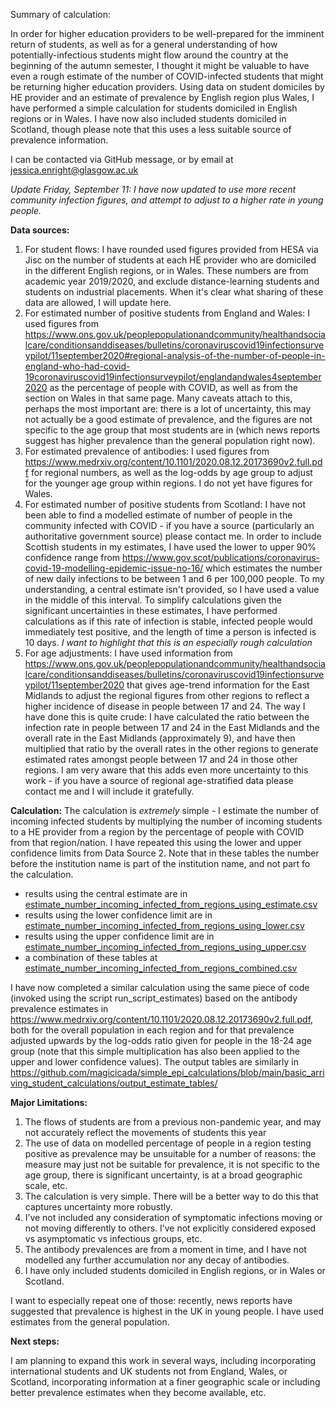 Summary of calculation:

In order for higher education providers to be well-prepared for the imminent return of students, as well as for a general understanding of how potentially-infectious students might flow around the country at the beginning of the autumn semester, I thought it might be valuable to have even a rough estimate of the number of COVID-infected students that might be returning higher education providers.  Using data on student domiciles by HE provider and an estimate of prevalence by English region plus Wales, I have performed a simple calculation for students domiciled in English regions or in Wales.  I have now also included students domiciled in Scotland, though please note that this uses a less suitable source of prevalence information.

I can be contacted via GitHub message, or by email at jessica.enright@glasgow.ac.uk

*Update Friday, September 11: I have now updated to use more recent community infection figures, and attempt to adjust to a higher rate in young people.*

**Data sources:**

1. For student flows:  I have rounded used figures provided from HESA via Jisc on the number of students at each HE provider who are domiciled in the different English regions, or in Wales.  These numbers are from academic year 2019/2020, and exclude distance-learning students and students on industrial placements.  When it's clear what sharing of these data are allowed, I will update here.  
2. For estimated number of positive students from England and Wales:  I used figures from https://www.ons.gov.uk/peoplepopulationandcommunity/healthandsocialcare/conditionsanddiseases/bulletins/coronaviruscovid19infectionsurveypilot/11september2020#regional-analysis-of-the-number-of-people-in-england-who-had-covid-19coronaviruscovid19infectionsurveypilot/englandandwales4september2020 as the percentage of people with COVID, as well as from the section on Wales in that same page.  Many caveats attach to this, perhaps the most important are: there is a lot of uncertainty, this may not actually be a good estimate of prevalence, and the figures are not specific to the age group that most students are in (which news reports suggest has higher prevalence than the general population right now).
3. For estimated prevalence of antibodies: I used figures from https://www.medrxiv.org/content/10.1101/2020.08.12.20173690v2.full.pdf for regional numbers, as well as the log-odds by age group to adjust for the younger age group within regions.  I do not yet have figures for Wales.
4. For estimated number of positive students from Scotland: I have not been able to find a modelled estimate of number of people in the community infected with COVID - if you have a source (particularly an authoritative government source) please contact me.  In order to include Scottish students in my estimates, I have used the lower to upper 90% confidence range from https://www.gov.scot/publications/coronavirus-covid-19-modelling-epidemic-issue-no-16/ which estimates the number of new daily infections to be between 1 and 6 per 100,000 people.  To my understanding, a central estimate isn't provided, so I have used a value in the middle of this interval.  To simplify calculations given the significant uncertainties in these estimates, I have performed calculations as if this rate of infection is stable, infected people would immediately test positive, and the length of time a person is infected is 10 days.  *I want to highlight that this is an especially rough calculation*
5. For age adjustments: I have used information from https://www.ons.gov.uk/peoplepopulationandcommunity/healthandsocialcare/conditionsanddiseases/bulletins/coronaviruscovid19infectionsurveypilot/11september2020 that gives age-trend information for the East Midlands to adjust the regional figures from other regions to reflect a higher incidence of disease in people between 17 and 24.  The way I have done this is quite crude: I have calculated the ratio between the infection rate in people between 17 and 24 in the East Midlands and the overall rate in the East Midlands (approximately 9), and have then multiplied that ratio by the overall rates in the other regions to generate estimated rates amongst people between 17 and 24 in those other regions.  I am very aware that this adds even more uncertainty to this work - if you have a source of regional age-stratified data please contact me and I will include it gratefully.

**Calculation:**
The calculation is *extremely* simple - I estimate the number of incoming infected students by multiplying the number of incoming students to a HE provider from a region by the percentage of people with COVID from that region/nation.  I have repeated this using the lower and upper confidence limits from Data Source 2.   Note that in these tables the number before the institution name is part of the institution name, and not part fo the calculation.  

- results using the central estimate are in [estimate_number_incoming_infected_from_regions_using_estimate.csv](https://github.com/magicicada/simple_epi_calculations/blob/main/basic_arriving_student_calculations/output_estimate_tables/estimate_number_incoming_infected_from_regions_using_estimate.csv)
- results using the lower confidence limit are in [estimate_number_incoming_infected_from_regions_using_lower.csv](https://github.com/magicicada/simple_epi_calculations/blob/main/basic_arriving_student_calculations/output_estimate_tables/estimate_number_incoming_infected_from_regions_using_lower.csv)
- results using the upper confidence limit are in  [estimate_number_incoming_infected_from_regions_using_upper.csv](https://github.com/magicicada/simple_epi_calculations/blob/main/basic_arriving_student_calculations/output_estimate_tables/estimate_number_incoming_infected_from_regions_using_upper.csv)
- a combination of these tables at [estimate_number_incoming_infected_from_regions_combined.csv](https://github.com/magicicada/simple_epi_calculations/blob/main/basic_arriving_student_calculations/output_estimate_tables/estimate_number_incoming_infected_from_regions_combined.csv)

I have now completed a similar calculation using the same piece of code (invoked using the script run_script_estimates) based on the antibody prevalence estimates in https://www.medrxiv.org/content/10.1101/2020.08.12.20173690v2.full.pdf, both for the overall population in each region and for that prevalence adjusted upwards by the log-odds ratio given for people in the 18-24 age group (note that this simple multiplication has also been applied to the upper and lower confidence values).  The output tables are similarly in https://github.com/magicicada/simple_epi_calculations/blob/main/basic_arriving_student_calculations/output_estimate_tables/

**Major Limitations:**

1. The flows of students are from a previous non-pandemic year, and may not accurately reflect the movements of students this year
2. The use of data on modelled percentage of people in a region testing positive as prevalence may be unsuitable for a number of reasons: the measure may just not be suitable for prevalence, it is not specific to the age group, there is significant uncertainty, is at a broad geographic scale, etc. 
3. The calculation is very simple.  There will be a better way to do this that captures uncertainty more robustly.
4. I’ve not included any consideration of symptomatic infections moving or not moving differently to others.  I’ve not explicitly considered exposed vs asymptomatic vs infectious groups, etc.  
5. The antibody prevalences are from a moment in time, and I have not modelled any further accumulation nor any decay of antibodies. 
6. I have only included students domiciled in English regions, or in Wales or Scotland.

I want to especially repeat one of those: recently, news reports have suggested that prevalence is highest in the UK in young people.  I have used estimates from the general population.

**Next steps:**

I am planning to expand this work in several ways, including incorporating international students and UK students not from England, Wales, or Scotland, incorporating information at a finer geographic scale or including better prevalence estimates when they become available, etc.  
